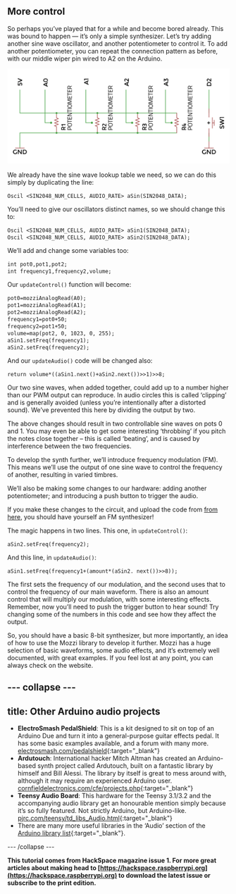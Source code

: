 
## More control
So perhaps you’ve played that for a while and become bored already. This was bound to happen — it’s only a simple synthesizer. Let’s try adding another sine wave oscillator, and another potentiometer to control it. To add another potentiometer, you can repeat the connection pattern as before, with our middle wiper pin wired to A2 on the Arduino. 

![final schematic](images/schematic.png)

We already have the sine wave lookup table we need, so we can do this simply by duplicating the line:

```
Oscil <SIN2048_NUM_CELLS, AUDIO_RATE> aSin(SIN2048_DATA);
```

You’ll need to give our oscillators distinct names, so we should change this to:

```
Oscil <SIN2048_NUM_CELLS, AUDIO_RATE> aSin1(SIN2048_DATA); 
Oscil <SIN2048_NUM_CELLS, AUDIO_RATE> aSin2(SIN2048_DATA);  
```

We’ll add and change some variables too:

```
int pot0,pot1,pot2; 
int frequency1,frequency2,volume; 
```

Our `updateControl()` function will become: 

```
pot0=mozziAnalogRead(A0); 
pot1=mozziAnalogRead(A1);
pot2=mozziAnalogRead(A2); 
frequency1=pot0+50; 
frequency2=pot1+50; 
volume=map(pot2, 0, 1023, 0, 255);   
aSin1.setFreq(frequency1); 
aSin2.setFreq(frequency2); 
```

And our `updateAudio()` code will be changed also: 

```
return volume*((aSin1.next()+aSin2.next())>>1)>>8;
```

Our two sine waves, when added together, could add up to a number higher than our PWM output can reproduce. In audio circles this is called ‘clipping’ and is generally avoided (unless you’re intentionally after a distorted sound). We’ve prevented this here by dividing the output by two. 

The above changes should result in two controllable sine waves on pots 0 and 1. You may even be able to get some interesting ‘throbbing’ if you pitch the notes close together – this is called ‘beating’, and is caused by interference between the two frequencies. 

To develop the synth further, we’ll introduce frequency modulation (FM). This means we’ll use the output of one sine wave to control the frequency of another, resulting in varied timbres. 

We’ll also be making some changes to our hardware: adding another potentiometer; and introducing a push button to trigger the audio. 

If you make these changes to the circuit, and upload the code from [from here](resources/Issue1-synth-Code.zip), you should have yourself an FM synthesizer!

The magic happens in two lines. This one, in `updateControl()`: 

```
aSin2.setFreq(frequency2); 
```

And this line, in `updateAudio()`: 

```
aSin1.setFreq(frequency1+(amount*(aSin2. next())>>8)); 
```

The first sets the frequency of our modulation, and the second uses that to control the frequency of our main waveform. There is also an amount control that will multiply our modulation, with some interesting effects. Remember, now you’ll need to push the trigger button to hear sound! Try changing some of the numbers in this code and see how they affect the output. 

So, you should have a basic 8-bit synthesizer, but more importantly, an idea of how to use the Mozzi library to develop it further. Mozzi has a huge selection of basic waveforms, some audio effects, and it’s extremely well documented, with great examples. If you feel lost at any point, you can always check on the website. 

--- collapse ---
---
title: Other Arduino audio projects
---
- **ElectroSmash PedalShield**: This is a kit designed to sit on top of an Arduino Due and turn it into a general-purpose guitar effects pedal. It has some basic examples available, and a forum with many more. [electrosmash.com/pedalshield](https://www.electrosmash.com/pedalshield){:target="_blank"}
- **Ardutouch**: International hacker Mitch Altman has created an Arduino-based synth project called Ardutouch, built on a fantastic library by himself and Bill Alessi. The library by itself is great to mess around with, although it may require an experienced Arduino user. [cornfieldelectronics.com/cfe/projects.php](http://www.cornfieldelectronics.com/cfe/projects.php){:target="_blank"}
- **Teensy Audio Board**: This hardware for the Teensy 3.1/3.2 and the accompanying audio library get an honourable mention simply because it’s so fully featured. Not strictly Arduino, but Arduino-like. [pjrc.com/teensy/td_libs_Audio.html](https://www.pjrc.com/teensy/td_libs_Audio.html){:target="_blank"}
- There are many more useful libraries in the ‘Audio’ section of the [Arduino library list](http://playground.arduino.cc/Main/LibraryList){:target="_blank"}.
 
--- /collapse ---

**This tutorial comes from HackSpace magazine issue 1. For more great articles about making head to [https://hackspace.raspberrypi.org](https://hackspace.raspberrypi.org) to download the latest issue or subscribe to the print edition.**
